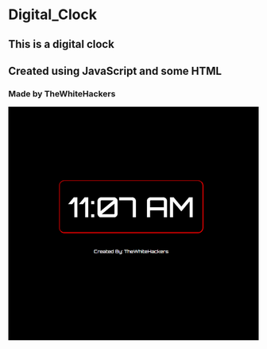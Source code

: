 # Digital_Clock

## This is a digital clock

## Created using JavaScript and some HTML

### Made by TheWhiteHackers

![clock](DigitalClock.png)